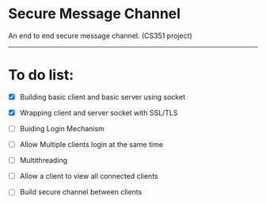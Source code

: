 # Secure Message Channel
An end to end secure message channel. (CS351 project)

---
# To do list:
- [x] Building basic client and basic server using socket
- [x] Wrapping client and server socket with SSL/TLS
- [ ] Buiding Login Mechanism
- [ ] Allow Multiple clients login at the same time
- [ ] Multithreading
- [ ] Allow a client to view all connected clients
- [ ] Build secure channel between clients

